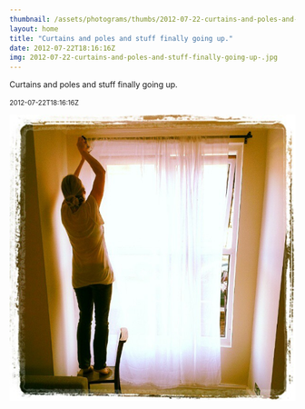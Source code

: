 ```yaml
---
thumbnail: /assets/photograms/thumbs/2012-07-22-curtains-and-poles-and-stuff-finally-going-up-.jpg
layout: home
title: "Curtains and poles and stuff finally going up."
date: 2012-07-22T18:16:16Z
img: 2012-07-22-curtains-and-poles-and-stuff-finally-going-up-.jpg
---
```


Curtains and poles and stuff finally going up.

<small>2012-07-22T18:16:16Z</small>

![Curtains and poles and stuff finally going up.](/assets/photograms/original/2012-07-22-curtains-and-poles-and-stuff-finally-going-up-.jpg)
